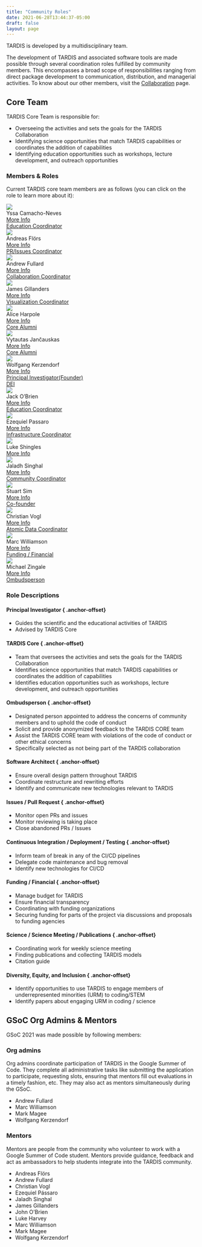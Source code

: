 ```yaml
---
title: "Community Roles"
date: 2021-06-28T13:44:37-05:00
draft: false
layout: page
---
```

TARDIS is developed by a multidisciplinary team. 

The development of TARDIS and associated software tools are made 
possible through several coordination roles fulfilled by community 
members. This encompasses a broad scope of responsibilities ranging 
from direct package development to communication, distribution, and 
managerial activities. To know about our other members, visit the 
<a href="../collaboration/">Collaboration</a> page.

## Core Team

TARDIS Core Team is responsible for:
 - Overseeing the activities and sets the goals for the TARDIS Collaboration
 - Identifying science opportunities that match TARDIS capabilities or coordinates the addition of capabilities
 - Identifying education opportunities such as workshops, lecture development, and outreach opportunities

### Members & Roles
Current TARDIS core team members are as follows (you can click on the role to learn more about it):

<div class ="picture-grid">
    <div class ="individual-container">
        <div class ="info-container">
            <img class="rounded-picture" src="https://drive.google.com/uc?export=view&id=1xsE_kfEAmETpdaoreHmurbvlJg8nuSbH">
            <div class ="person-name">Yssa Camacho-Neves</div>
            <div class ="small-bio"><a href="#" target="_blank" rel="noopener nofollow">More Info</a></div>
            <div class ="role-box"><a href="#">Education Coordinator</a></div>
        </div>
    </div>
    <div class ="individual-container">
        <div class ="info-container">
            <img class="rounded-picture" src="https://drive.google.com/uc?export=view&id=1HxWVyLYvNQ_2xVtoF9igJMICCsLQ15tC">
            <div class ="person-name">Andreas Flörs</div>
            <div class ="small-bio"><a href="#" target="_blank" rel="noopener nofollow">More Info</a></div>
            <div class ="role-box"><a href="#issues--pull-request">PR/Issues Coordinator</a></div>
        </div>
    </div>
    <div class ="individual-container">
        <div class ="info-container">
            <img class="rounded-picture" src="https://drive.google.com/uc?export=view&id=1AYiteXfV_E3Owxyd5SrFyRNQ5ptRtjDt"> 
            <div class ="person-name">Andrew Fullard</div>
            <div class ="small-bio"><a href="#" target="_blank" rel="noopener nofollow">More Info</a></div>
            <div class ="role-box"><a href="#">Collaboration Coordinator</a></div>
        </div>
    </div>
    <div class ="individual-container">
        <div class ="info-container">
            <img class="rounded-picture" src="https://drive.google.com/uc?export=view&id=1QkpoSJaQ1mBZy9YSdYy7hb4Zj8ikn4op">
            <div class ="person-name">James Gillanders</div>
            <div class ="small-bio"><a href="#" target="_blank" rel="noopener nofollow">More Info</a></div>
            <div class ="role-box"><a href="#">Visualization Coordinator</a></div>
        </div>
    </div>
    <div class ="individual-container">
        <div class ="info-container">
            <img class="rounded-picture" src="https://drive.google.com/uc?export=view&id=1xsE_kfEAmETpdaoreHmurbvlJg8nuSbH">
            <div class ="person-name">Alice Harpole</div>
            <div class ="small-bio"><a href="#" target="_blank" rel="noopener nofollow">More Info</a></div>
            <div class ="role-box"><a href="#">Core Alumni</a></div>
        </div>
    </div>
    <div class ="individual-container">
        <div class ="info-container">
            <img class="rounded-picture" src="https://drive.google.com/uc?export=view&id=1xsE_kfEAmETpdaoreHmurbvlJg8nuSbH">
            <div class ="person-name">Vytautas Jančauskas</div>
            <div class ="small-bio"><a href="#" target="_blank" rel="noopener nofollow">More Info</a></div>
            <div class ="role-box"><a href="#">Core Alumni</a></div>
        </div>
    </div>
    <div class ="individual-container">
        <div class ="info-container">
            <img class="rounded-picture" src="https://drive.google.com/uc?export=view&id=1_JABVJceujlGpa0sTZfBFWwmJjKUclWp">
            <div class ="person-name">Wolfgang Kerzendorf</div>
            <div class ="small-bio"><a href="#" target="_blank" rel="noopener nofollow">More Info</a></div>
            <div class ="role-box"><a href="#principal-investigator">Principal Investigator(Founder)</a></div>
            <div class ="role-box"><a href="#diversity-equity-and-inclusion">DEI</a></div>
        </div>
    </div>
    <div class ="individual-container">
        <div class ="info-container">
            <img class="rounded-picture" src="https://drive.google.com/uc?export=view&id=1xsE_kfEAmETpdaoreHmurbvlJg8nuSbH">
            <div class ="person-name">Jack O’Brien</div>
            <div class ="small-bio"><a href="#" target="_blank" rel="noopener nofollow">More Info</a></div>
            <div class ="role-box"><a href="#science--science-meeting--publications">Education Coordinator</a></div>
        </div>
    </div>
    <div class ="individual-container">
        <div class ="info-container">
            <img class="rounded-picture" src="https://drive.google.com/uc?export=view&id=1xsE_kfEAmETpdaoreHmurbvlJg8nuSbH">
            <div class ="person-name">Ezequiel Passaro</div>
            <div class ="small-bio"><a href="#" target="_blank" rel="noopener nofollow">More Info</a></div>
            <div class ="role-box"><a href="#continuous-integration--deployment--testing">Infrastructure Coordinator</a></div>
        </div>
    </div>
    <div class ="individual-container">
        <div class ="info-container">
            <img class="rounded-picture" src="https://drive.google.com/uc?export=view&id=1xsE_kfEAmETpdaoreHmurbvlJg8nuSbH">
            <div class ="person-name">Luke Shingles</div>
            <div class ="small-bio"><a href="#" target="_blank" rel="noopener nofollow">More Info</a></div>
            <div class ="role-box"><a href="#"></a></div>
        </div>
    </div>
    <div class ="individual-container">
        <div class ="info-container">
            <img class="rounded-picture" src="https://drive.google.com/uc?export=view&id=1b8jZitEFzE2WBwh6Rcjq6b-xTF4PRftn">
            <div class ="person-name">Jaladh Singhal</div>
            <div class ="small-bio"><a href="#" target="_blank" rel="noopener nofollow">More Info</a></div>
            <div class ="role-box"><a href="#">Community Coordinator</a></div>
        </div>
    </div> 
    <div class ="individual-container">
        <div class ="info-container">
            <img class="rounded-picture" src="https://drive.google.com/uc?export=view&id=1xsE_kfEAmETpdaoreHmurbvlJg8nuSbH">
            <div class ="person-name">Stuart Sim</div>
            <div class ="small-bio"><a href="#" target="_blank" rel="noopener nofollow">More Info</a></div>
            <div class ="role-box"><a href="#">Co-founder</a></div>
        </div>
    </div>
    <div class ="individual-container">
        <div class ="info-container">
            <img class="rounded-picture" src="https://drive.google.com/uc?export=view&id=1o_v-u_GogURVSQnTZFht0E2n1DC105Uw">
            <div class ="person-name">Christian Vogl</div>
            <div class ="small-bio"><a href="#" target="_blank" rel="noopener nofollow">More Info</a></div>
            <div class ="role-box"><a href="#">Atomic Data Coordinator</a></div>
        </div>
    </div>
    <div class ="individual-container">
        <div class ="info-container">
            <img class="rounded-picture" src="https://drive.google.com/uc?export=view&id=15g0AHTcagHxM9H-yeVGhXGIqRsntkxkq"> 
            <div class ="person-name">Marc Williamson</div>
            <div class ="small-bio"><a href="#" target="_blank" rel="noopener nofollow">More Info</a></div>
            <div class ="role-box"><a href="#funding--financial">Funding / Financial</a></div>
        </div>
    </div> 
    <div class ="individual-container">
        <div class ="info-container">
            <img class="rounded-picture" src="https://drive.google.com/uc?export=view&id=1xsE_kfEAmETpdaoreHmurbvlJg8nuSbH">
            <div class ="person-name">Michael Zingale</div>
            <div class ="small-bio"><a href="#" target="_blank" rel="noopener nofollow">More Info</a></div>
            <div class ="role-box"><a href="#ombudsperson">Ombudsperson</a></div>
        </div>
    </div>
</div>

### Role Descriptions
#### Principal Investigator { .anchor-offset}
 - Guides the scientific and the educational activities of TARDIS
 - Advised by TARDIS Core

#### TARDIS Core { .anchor-offset}
 - Team that oversees the activities and sets the goals for the TARDIS Collaboration
 - Identifies science opportunities that match TARDIS capabilities or coordinates the addition of capabilities
 - Identifies education opportunities such as workshops, lecture development, and outreach opportunities

#### Ombudsperson { .anchor-offset}
 - Designated person appointed to address the concerns of community members and to uphold the code of conduct
 - Solicit and provide anonymized feedback to the TARDIS CORE team
 - Assist the TARDIS CORE team with violations of the code of conduct or other ethical concerns
 - Specifically selected as not being part of the TARDIS collaboration
#### Software Architect { .anchor-offset}
 - Ensure overall design pattern throughout TARDIS
 - Coordinate restructure and rewriting efforts
 - Identify and communicate new technologies relevant to TARDIS
#### Issues / Pull Request { .anchor-offset}
 - Monitor open PRs and issues
 - Monitor reviewing is taking place
 - Close abandoned PRs / Issues
#### Continuous Integration / Deployment / Testing { .anchor-offset}
 - Inform team of break in any of the CI/CD pipelines
 - Delegate code maintenance and bug removal
 - Identify new technologies for CI/CD
#### Funding / Financial { .anchor-offset}
 - Manage budget for TARDIS
 - Ensure financial transparency
 - Coordinating with funding organizations
 - Securing funding for parts of the project via discussions and proposals to funding agencies
#### Science / Science Meeting / Publications { .anchor-offset}
 - Coordinating work for weekly science meeting
 - Finding publications and collecting TARDIS models
 - Citation guide
#### Diversity, Equity, and Inclusion { .anchor-offset}
 - Identify opportunities to use TARDIS to engage members of underrepresented minorities (URM) to coding/STEM
 - Identify papers about engaging URM in coding / science


## GSoC Org Admins & Mentors

GSoC 2021 was made possible by following members:

### Org admins
Org admins coordinate participation of TARDIS in the Google Summer of Code. 
They complete all administrative tasks like submitting the application to 
participate, requesting slots, ensuring that mentors fill out evaluations 
in a timely fashion, etc. They may also act as mentors simultaneously 
during the GSoC.
 - Andrew Fullard
 - Marc Williamson
 - Mark Magee
 - Wolfgang Kerzendorf


### Mentors
Mentors are people from the community who volunteer to work with a Google 
Summer of Code student. Mentors provide guidance, feedback and act as 
ambassadors to help students integrate into the TARDIS community. 
 - Andreas Flörs
 - Andrew Fullard
 - Christian Vogl
 - Ezequiel Pássaro
 - Jaladh Singhal
 - James Gillanders
 - John O'Brien
 - Luke Harvey
 - Marc Williamson
 - Mark Magee
 - Wolfgang Kerzendorf
